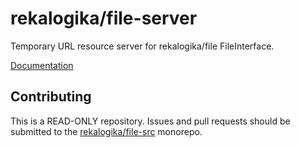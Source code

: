 # rekalogika/file-server

Temporary URL resource server for rekalogika/file FileInterface.

[Documentation](https://rekalogika.dev/file-bundle)

## Contributing

This is a READ-ONLY repository. Issues and pull requests should be submitted to
the [rekalogika/file-src](https://github.com/rekalogika/file-src) monorepo.
